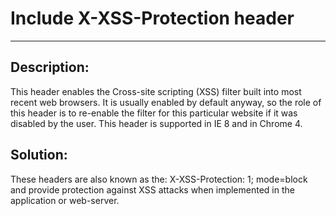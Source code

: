 # Include X-XSS-Protection header
-------

## Description:

This header enables the Cross-site scripting (XSS) filter built into most recent
web browsers. It is usually enabled by default anyway, so the role of this header is to re-enable the filter for this particular website if it was disabled by the user. This header is supported in IE 8 and in Chrome 4.

## Solution:

These headers are also known as the: X-XSS-Protection: 1; mode=block and provide protection against XSS attacks when implemented in the application or web-server.
